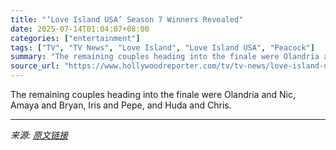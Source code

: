```yaml
---
title: "‘Love Island USA’ Season 7 Winners Revealed"
date: 2025-07-14T01:04:07+08:00
categories: ["entertainment"]
tags: ["TV", "TV News", "Love Island", "Love Island USA", "Peacock"]
summary: "The remaining couples heading into the finale were Olandria and Nic, Amaya and Bryan, Iris and Pepe, and Huda and Chris."
source_url: "https://www.hollywoodreporter.com/tv/tv-news/love-island-usa-season-7-winners-revealed-1236311573/"
---
```


The remaining couples heading into the finale were Olandria and Nic, Amaya and Bryan, Iris and Pepe, and Huda and Chris.

---

*来源: [原文链接](https://www.hollywoodreporter.com/tv/tv-news/love-island-usa-season-7-winners-revealed-1236311573/)*
